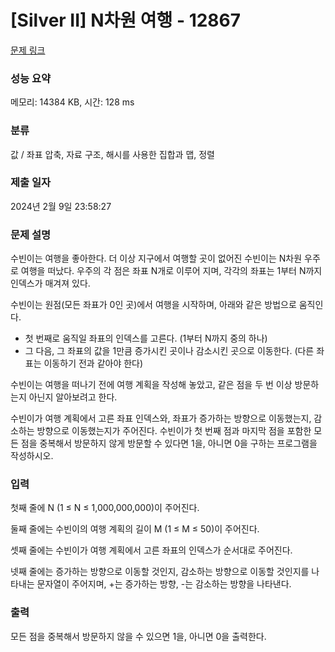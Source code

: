 # [Silver II] N차원 여행 - 12867 

[문제 링크](https://www.acmicpc.net/problem/12867) 

### 성능 요약

메모리: 14384 KB, 시간: 128 ms

### 분류

값 / 좌표 압축, 자료 구조, 해시를 사용한 집합과 맵, 정렬

### 제출 일자

2024년 2월 9일 23:58:27

### 문제 설명

<p>수빈이는 여행을 좋아한다. 더 이상 지구에서 여행할 곳이 없어진 수빈이는 N차원 우주로 여행을 떠났다. 우주의 각 점은 좌표 N개로 이루어 지며, 각각의 좌표는 1부터 N까지 인덱스가 매겨져 있다.</p>

<p>수빈이는 원점(모든 좌표가 0인 곳)에서  여행을 시작하며, 아래와 같은 방법으로 움직인다.</p>

<ul>
	<li>첫 번째로 움직일 좌표의 인덱스를 고른다. (1부터 N까지 중의 하나)</li>
	<li>그 다음, 그 좌표의 값을 1만큼 증가시킨 곳이나 감소시킨 곳으로 이동한다. (다른 좌표는 이동하기 전과 같아야 한다)</li>
</ul>

<p>수빈이는 여행을 떠나기 전에 여행 계획을 작성해 놓았고, 같은 점을 두 번 이상 방문하는지 아닌지 알아보려고 한다.</p>

<p>수빈이가 여행 계획에서 고른 좌표 인덱스와, 좌표가 증가하는 방향으로 이동했는지, 감소하는 방향으로 이동했는지가 주어진다. 수빈이가 첫 번째 점과 마지막 점을 포함한 모든 점을 중복해서 방문하지 않게 방문할 수 있다면 1을, 아니면 0을 구하는 프로그램을 작성하시오.</p>

### 입력 

 <p>첫째 줄에 N (1 ≤ N ≤ 1,000,000,000)이 주어진다.</p>

<p>둘째 줄에는 수빈이의 여행 계획의 길이 M (1 ≤ M ≤ 50)이 주어진다.</p>

<p>셋째 줄에는 수빈이가 여행 계획에서 고른 좌표의 인덱스가 순서대로 주어진다.</p>

<p>넷째 줄에는 증가하는 방향으로 이동할 것인지, 감소하는 방향으로 이동할 것인지를 나타내는 문자열이 주어지며, +는 증가하는 방향, -는 감소하는 방향을 나타낸다.</p>

### 출력 

 <p>모든 점을 중복해서 방문하지 않을 수 있으면 1을, 아니면 0을 출력한다.</p>


